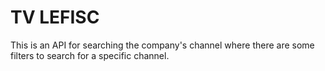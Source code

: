 # TV LEFISC
This is an API for searching the company's channel where there are some filters to search for a specific channel.

